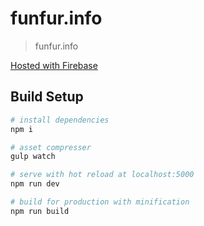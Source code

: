 # funfur.info

> funfur.info

[Hosted with Firebase](https://funfur.info/)

## Build Setup

``` bash
# install dependencies
npm i

# asset compresser
gulp watch

# serve with hot reload at localhost:5000
npm run dev

# build for production with minification
npm run build
```
